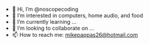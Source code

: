 - 👋 Hi, I’m @noscopecoding
- 👀 I’m interested in computers, home audio, and food
- 🌱 I’m currently learning ...
- 💞️ I’m looking to collaborate on ...
- 📫 How to reach me: mikepappas26@hotmail.com

<!---
noscopecoding/noscopecoding is a ✨ special ✨ repository because its `README.md` (this file) appears on your GitHub profile.
You can click the Preview link to take a look at your changes.
--->
